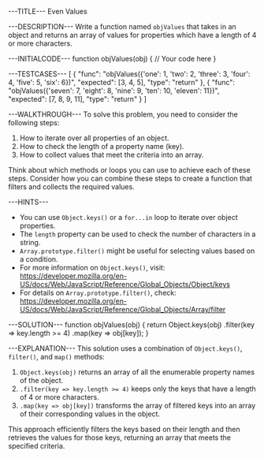 ---TITLE---
Even Values

---DESCRIPTION---
Write a function named `objValues` that takes in an object and returns an array of values for properties which have a length of 4 or more characters.

---INITIALCODE---
function objValues(obj) {
  // Your code here
}

---TESTCASES---
[
  {
    "func": "objValues({'one': 1, 'two': 2, 'three': 3, 'four': 4, 'five': 5, 'six': 6})",
    "expected": [3, 4, 5],
    "type": "return"
  },
  {
    "func": "objValues({'seven': 7, 'eight': 8, 'nine': 9, 'ten': 10, 'eleven': 11})",
    "expected": [7, 8, 9, 11],
    "type": "return"
  }
]

---WALKTHROUGH---
To solve this problem, you need to consider the following steps:

1. How to iterate over all properties of an object.
2. How to check the length of a property name (key).
3. How to collect values that meet the criteria into an array.

Think about which methods or loops you can use to achieve each of these steps. Consider how you can combine these steps to create a function that filters and collects the required values.

---HINTS---
- You can use `Object.keys()` or a `for...in` loop to iterate over object properties.
- The `length` property can be used to check the number of characters in a string.
- `Array.prototype.filter()` might be useful for selecting values based on a condition.
- For more information on `Object.keys()`, visit: https://developer.mozilla.org/en-US/docs/Web/JavaScript/Reference/Global_Objects/Object/keys
- For details on `Array.prototype.filter()`, check: https://developer.mozilla.org/en-US/docs/Web/JavaScript/Reference/Global_Objects/Array/filter

---SOLUTION---
function objValues(obj) {
  return Object.keys(obj)
    .filter(key => key.length >= 4)
    .map(key => obj[key]);
}

---EXPLANATION---
This solution uses a combination of `Object.keys()`, `filter()`, and `map()` methods:

1. `Object.keys(obj)` returns an array of all the enumerable property names of the object.
2. `.filter(key => key.length >= 4)` keeps only the keys that have a length of 4 or more characters.
3. `.map(key => obj[key])` transforms the array of filtered keys into an array of their corresponding values in the object.

This approach efficiently filters the keys based on their length and then retrieves the values for those keys, returning an array that meets the specified criteria.
